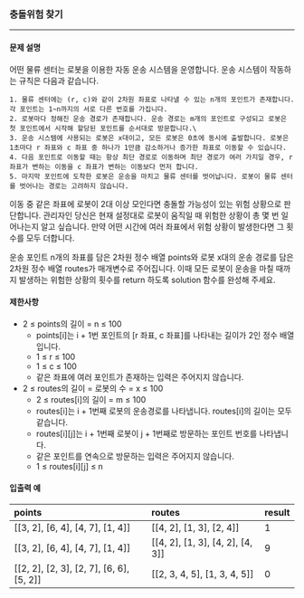 ### 충돌위험 찾기

***

#### 문제 설명
어떤 물류 센터는 로봇을 이용한 자동 운송 시스템을 운영합니다. 운송 시스템이 작동하는 규칙은 다음과 같습니다.

    1. 물류 센터에는 (r, c)와 같이 2차원 좌표로 나타낼 수 있는 n개의 포인트가 존재합니다. 각 포인트는 1~n까지의 서로 다른 번호를 가집니다.
    2. 로봇마다 정해진 운송 경로가 존재합니다. 운송 경로는 m개의 포인트로 구성되고 로봇은 첫 포인트에서 시작해 할당된 포인트를 순서대로 방문합니다.\
    3. 운송 시스템에 사용되는 로봇은 x대이고, 모든 로봇은 0초에 동시에 출발합니다. 로봇은 1초마다 r 좌표와 c 좌표 중 하나가 1만큼 감소하거나 증가한 좌표로 이동할 수 있습니다.
    4. 다음 포인트로 이동할 때는 항상 최단 경로로 이동하며 최단 경로가 여러 가지일 경우, r 좌표가 변하는 이동을 c 좌표가 변하는 이동보다 먼저 합니다.
    5. 마지막 포인트에 도착한 로봇은 운송을 마치고 물류 센터를 벗어납니다. 로봇이 물류 센터를 벗어나는 경로는 고려하지 않습니다.
이동 중 같은 좌표에 로봇이 2대 이상 모인다면 충돌할 가능성이 있는 위험 상황으로 판단합니다. 관리자인 당신은 현재 설정대로 로봇이 움직일 때 위험한 상황이 총 몇 번 일어나는지 알고 싶습니다. 만약 어떤 시간에 여러 좌표에서 위험 상황이 발생한다면 그 횟수를 모두 더합니다.

운송 포인트 n개의 좌표를 담은 2차원 정수 배열 points와 로봇 x대의 운송 경로를 담은 2차원 정수 배열 routes가 매개변수로 주어집니다. 이때 모든 로봇이 운송을 마칠 때까지 발생하는 위험한 상황의 횟수를 return 하도록 solution 함수를 완성해 주세요.

#### 제한사항
- 2 ≤ points의 길이 = n ≤ 100
    - points[i]는 i + 1번 포인트의 [r 좌표, c 좌표]를 나타내는 길이가 2인 정수 배열입니다.
    - 1 ≤ r ≤ 100
    - 1 ≤ c ≤ 100
    - 같은 좌표에 여러 포인트가 존재하는 입력은 주어지지 않습니다.
- 2 ≤ routes의 길이 = 로봇의 수 = x ≤ 100
    - 2 ≤ routes[i]의 길이 = m ≤ 100
    - routes[i]는 i + 1번째 로봇의 운송경로를 나타냅니다. routes[i]의 길이는 모두 같습니다.
    - routes[i][j]는 i + 1번째 로봇이 j + 1번째로 방문하는 포인트 번호를 나타냅니다.
    - 같은 포인트를 연속으로 방문하는 입력은 주어지지 않습니다.
    - 1 ≤ routes[i][j] ≤ n

#### 입출력 예
| points                                   | routes	                          | result |
| :--------------------------------------- | :------------------------------- | :------|
| [[3, 2], [6, 4], [4, 7], [1, 4]]         | [[4, 2], [1, 3], [2, 4]]         | 1      |
| [[3, 2], [6, 4], [4, 7], [1, 4]]         | [[4, 2], [1, 3], [4, 2], [4, 3]] | 9      |
| [[2, 2], [2, 3], [2, 7], [6, 6], [5, 2]] | [[2, 3, 4, 5], [1, 3, 4, 5]]     | 0      |
